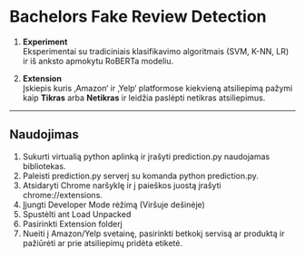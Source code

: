 # Bachelors Fake Review Detection

1. **Experiment**  
   Eksperimentai su tradiciniais klasifikavimo algoritmais (SVM, K-NN, LR) ir iš anksto apmokytu RoBERTa modeliu.

2. **Extension**  
   Įskiepis kuris ‚Amazon‘ ir ‚Yelp‘ platformose kiekvieną atsiliepimą pažymi kaip **Tikras** arba **Netikras** ir leidžia paslėpti netikras atsiliepimus.

---

## Naudojimas 
1. Sukurti virtualią python aplinką ir įrašyti prediction.py naudojamas bibliotekas.
2. Paleisti prediction.py serverį su komanda python prediction.py.
3. Atsidaryti Chrome naršyklę ir į paieškos juostą įrašyti chrome://extensions.
4. Įjungti Developer Mode rėžimą (Viršuje dešinėje)
5. Spustėlti ant Load Unpacked
6. Pasirinkti Extension folderį
7. Nueiti į Amazon/Yelp svetainę, pasirinkti betkokį servisą ar produktą ir pažiūrėti ar prie atsiliepimų pridėta etiketė. 


